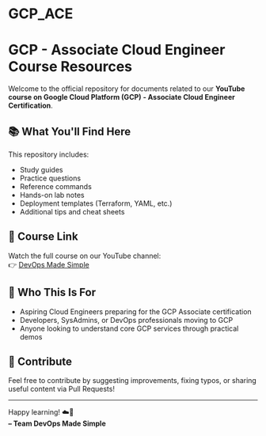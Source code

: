 # GCP_ACE
# GCP - Associate Cloud Engineer Course Resources

Welcome to the official repository for documents related to our **YouTube course on Google Cloud Platform (GCP) - Associate Cloud Engineer Certification**.

## 📚 What You'll Find Here

This repository includes:

- Study guides
- Practice questions
- Reference commands
- Hands-on lab notes
- Deployment templates (Terraform, YAML, etc.)
- Additional tips and cheat sheets

## 🎥 Course Link

Watch the full course on our YouTube channel:  
👉 [DevOps Made Simple](https://www.youtube.com/@DevOpsMadeSimple)

## 🧠 Who This Is For

- Aspiring Cloud Engineers preparing for the GCP Associate certification  
- Developers, SysAdmins, or DevOps professionals moving to GCP  
- Anyone looking to understand core GCP services through practical demos

## 🤝 Contribute

Feel free to contribute by suggesting improvements, fixing typos, or sharing useful content via Pull Requests!

---

Happy learning! ☁️🚀  
**– Team DevOps Made Simple**

